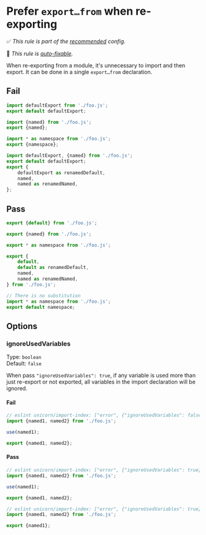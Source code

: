 # Prefer `export…from` when re-exporting

✅ *This rule is part of the [recommended](https://github.com/sindresorhus/eslint-plugin-unicorn#recommended-config) config.*

🔧 *This rule is [auto-fixable](https://eslint.org/docs/user-guide/command-line-interface#fixing-problems).*

When re-exporting from a module, it's unnecessary to import and then export. It can be done in a single `export…from` declaration.

## Fail

```js
import defaultExport from './foo.js';
export default defaultExport;
```

```js
import {named} from './foo.js';
export {named};
```

```js
import * as namespace from './foo.js';
export {namespace};
```

```js
import defaultExport, {named} from './foo.js';
export default defaultExport;
export {
	defaultExport as renamedDefault,
	named,
	named as renamedNamed,
};
```

## Pass

```js
export {default} from './foo.js';
```

```js
export {named} from './foo.js';
```

```js
export * as namespace from './foo.js';
```

```js
export {
	default,
	default as renamedDefault,
	named,
	named as renamedNamed,
} from './foo.js';
```

```js
// There is no substitution
import * as namespace from './foo.js';
export default namespace;
```

## Options

### ignoreUsedVariables

Type: `boolean`\
Default: `false`

When pass `"ignoreUsedVariables": true`, if any variable is used more than just re-export or not exported, all variables in the import declaration will be ignored.

#### Fail

```js
// eslint unicorn/import-index: ["error", {"ignoreUsedVariables": false}]
import {named1, named2} from './foo.js';

use(named1);

export {named1, named2};
```

#### Pass

```js
// eslint unicorn/import-index: ["error", {"ignoreUsedVariables": true}]
import {named1, named2} from './foo.js';

use(named1);

export {named1, named2};
```

```js
// eslint unicorn/import-index: ["error", {"ignoreUsedVariables": true}]
import {named1, named2} from './foo.js';

export {named1};
```
